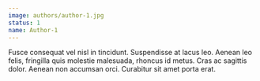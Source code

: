 ```yaml
---
image: authors/author-1.jpg
status: 1
name: Author-1
---
```


Fusce consequat vel nisl in tincidunt. Suspendisse at lacus leo. Aenean leo felis, fringilla quis molestie malesuada, rhoncus id metus. Cras ac sagittis dolor. Aenean non accumsan orci. Curabitur sit amet porta erat. 
